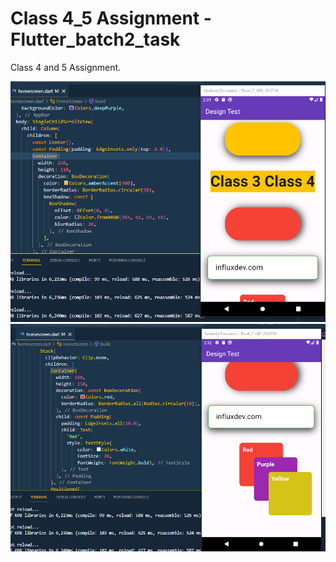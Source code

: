 # Class 4_5 Assignment - Flutter_batch2_task

Class 4 and 5 Assignment. 

![Alt text](screenshot1.png)
![Alt text](screenshot2.png)
